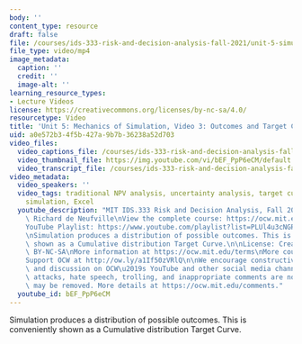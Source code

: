 ```yaml
---
body: ''
content_type: resource
draft: false
file: /courses/ids-333-risk-and-decision-analysis-fall-2021/unit-5-simulation-video-3_360p_16_9.mp4
file_type: video/mp4
image_metadata:
  caption: ''
  credit: ''
  image-alt: ''
learning_resource_types:
- Lecture Videos
license: https://creativecommons.org/licenses/by-nc-sa/4.0/
resourcetype: Video
title: 'Unit 5: Mechanics of Simulation, Video 3: Outcomes and Target Curves'
uid: a0e572b3-4f5b-427a-9b7b-36238a52d703
video_files:
  video_captions_file: /courses/ids-333-risk-and-decision-analysis-fall-2021/15c5GntgK3K75BCINzisnAvEbb1C9NsOZ_transcript.webvtt
  video_thumbnail_file: https://img.youtube.com/vi/bEF_PpP6eCM/default.jpg
  video_transcript_file: /courses/ids-333-risk-and-decision-analysis-fall-2021/15c5GntgK3K75BCINzisnAvEbb1C9NsOZ_transcript.pdf
video_metadata:
  video_speakers: ''
  video_tags: traditional NPV analysis, uncertainty analysis, target curves, flexibility,
    simulation, Excel
  youtube_description: "MIT IDS.333 Risk and Decision Analysis, Fall 2021\nInstructor:\
    \ Richard de Neufville\nView the complete course: https://ocw.mit.edu/courses/ids-333-risk-and-decision-analysis-fall-2021/\n\
    YouTube Playlist: https://www.youtube.com/playlist?list=PLUl4u3cNGP62jwhTqp8_1kwrkDkxZhpQC\n\
    \nSimulation produces a distribution of possible outcomes. This is conveniently\
    \ shown as a Cumulative distribution Target Curve.\n\nLicense: Creative Commons\
    \ BY-NC-SA\nMore information at https://ocw.mit.edu/terms\nMore courses at https://ocw.mit.edu\n\
    Support OCW at http://ow.ly/a1If50zVRlQ\n\nWe encourage constructive comments\
    \ and discussion on OCW\u2019s YouTube and other social media channels. Personal\
    \ attacks, hate speech, trolling, and inappropriate comments are not allowed and\
    \ may be removed. More details at https://ocw.mit.edu/comments."
  youtube_id: bEF_PpP6eCM
---
```

Simulation produces a distribution of possible outcomes. This is conveniently shown as a Cumulative distribution Target Curve.